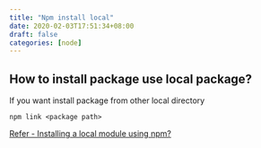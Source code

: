 ```yaml
---
title: "Npm install local"
date: 2020-02-03T17:51:34+08:00
draft: false
categories: [node]
---
```


## How to install package use local package?

If you want install package from other local directory

```shell
npm link <package path>
```

[Refer - Installing a local module using npm?](https://stackoverflow.com/questions/8088795/installing-a-local-module-using-npm)
